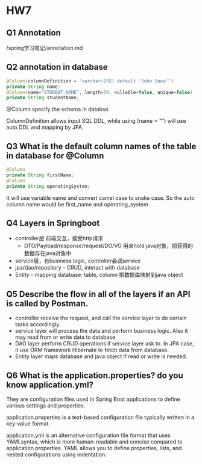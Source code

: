 # HW7

## Q1 Annotation

/spring学习笔记/annotation.md



## Q2 annotation in database

```java
@Column(columnDefinition = "varchar(255) default 'John Snow'")
private String name;
@Column(name="STUDENT_NAME", length=50, nullable=false, unique=false)
private String studentName;
```



@Column specify the schema in databse. 

ColumnDefinition allows input SQL DDL, while using (name = "") will use auto DDL and mapping by JPA.



## Q3 What is the default column names of the table in database for @Column

```java
@Column
private String firstName;
@Column
private String operatingSystem;
```

It will use variable name and convert camel case to snake case. So the auto column name would be first_name and operating_system



## Q4 Layers in Springboot

- controller层 前端交互，接受http请求
  - DTO/Payload/response/request/DO/VO 用来hold java对象，把获得的数据存在java对象中
- service层，有business logic, controller会调service
- jpa/dao/repository - CRUD, interact with database
- Entity - mapping database: table, column 把数据库映射到java object



## Q5 Describe the flow in all of the layers if an API is called by Postman.

- controller receive the request, and call the service layer to do certain tasks accordingly.
- service layer will process the data and perform business logic. Also it may read from or write data to database
- DAO layer perform CRUD operations if service layer ask to. In JPA case, it use ORM framework Hibernate to fetch data from database.
- Entity layer maps database and java object if read or write is needed.



## Q6 What is the application.properties? do you know application.yml?

 They are configuration files used in Spring Boot applications to define various settings and properties.

application.properties is a text-based configuration file typically written in a key-value format.

application.yml is an alternative configuration file format that uses YAMLsyntax, which is more human-readable and concise compared to application.properties. YAML allows you to define properties, lists, and nested configurations using indentation.



